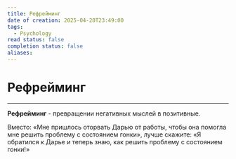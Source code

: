 ```yaml
---
title: Рефрейминг
date of creation: 2025-04-20T23:49:00
tags:
  - Psychology
read status: false
completion status: false
aliases:
---
```

# Рефрейминг
---

**Рефрейминг** - превращении негативных мыслей в позитивные.

Вместо: «Мне пришлось оторвать Дарью от работы, чтобы она помогла мне решить проблему с состоянием гонки», лучше скажите: «Я обратился к Дарье и теперь знаю, как решить проблему с состоянием гонки!»
